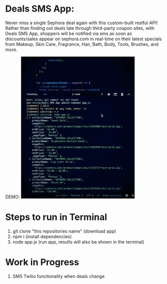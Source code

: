 # Deals SMS App:
Never miss a single Sephora deal again with this custom-built restful API! 
Rather than finding out deals late through third-party coupon sites, with Deals SMS App, shoppers will be notified via sms as soon as discounts/sales appear on sephora.com in real-time on their latest specials from Makeup, Skin Care, Fragrance, Hair, Bath, Body, Tools, Brushes, and more.

DEMO:
![](DEALS.GIF)

# Steps to run in Terminal
1) git clone "this repositories name" (download app)
2) npm i (install dependencies)
3) node app.js (run app, results will also be shown in the terminal) 


# Work in Progress 
1) SMS Twilio functionality when deals change
     
